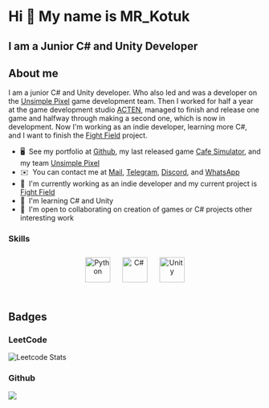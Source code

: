 Hi 👋 My name is MR_Kotuk
==========================

I am a Junior C# and Unity Developer
-----------------------------

## About me
I am a junior C# and Unity developer. Who also led and was a developer on the [Unsimple Pixel](https://unsimple-pixel.itch.io) game development team. Then I worked for half a year at the game development studio [ACTEN](https://playhop.com/developer/57902), managed to finish and release one game and halfway through making a second one, which is now in development. Now I'm working as an indie developer, learning more C#, and I want to finish the [Fight Field](https://github.com/MR-Kotuk/Fight-Field) project.

* 🖥️  See my portfolio at [Github](http://github.com/MR-Kotuk?tab=repositories), my last released game [Cafe Simulator](https://t.ly/qul6m), and my team [Unsimple Pixel](https://unsimple-pixel.itch.io)
* ✉️  You can contact me at [Mail](mailto:mrkotuk333@gmail.com), [Telegram](https://web.telegram.org/a/#1642872945), [Discord](mr_kotukkk), and [WhatsApp](https://wa.me/qr/RS63S2DDHXD4M1)
* 🚀  I'm currently working as an indie developer and my current project is [Fight Field](https://github.com/MR-Kotuk/Fight-Field)
* 🧠  I'm learning C# and Unity
* 🤝  I'm open to collaborating on creation of games or C# projects other interesting work

### Skills

<div align="center">  
<a href="https://www.python.org/" target="_blank"><img style="margin: 10px" src="https://profilinator.rishav.dev/skills-assets/python-original.svg" alt="Python" height="50" /></a>  
<a href="https://docs.microsoft.com/en-us/dotnet/csharp/" target="_blank"><img style="margin: 10px" src="https://profilinator.rishav.dev/skills-assets/csharp-original.svg" alt="C#" height="50" /></a>  
<a href="https://unity.com/" target="_blank"><img style="margin: 10px" src="https://profilinator.rishav.dev/skills-assets/unity.png" alt="Unity" height="50" /></a>  
</div>

</td><td valign="top" width="33%">



</td><td valign="top" width="33%">



</td></tr></table>  

<br/>

## Badges

### LeetCode
![Leetcode Stats](https://leetcard.jacoblin.cool/mr_kotukkk?ext=heatmap)

### Github
<a href="http://www.github.com/MR-Kotuk"><img src="https://github-readme-streak-stats.herokuapp.com/?user=MR-Kotuk&stroke=ffffff&background=1c1917&ring=0891b2&fire=0891b2&currStreakNum=ffffff&currStreakLabel=0891b2&sideNums=ffffff&sideLabels=ffffff&dates=ffffff&hide_border=true" /></a>

<br/>
